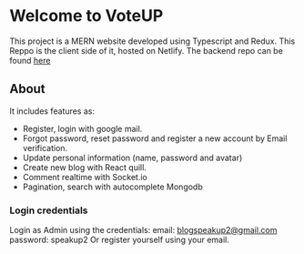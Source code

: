 # Welcome to VoteUP

This project is a MERN website developed using Typescript and Redux. This Reppo is the client side of it, hosted on Netlify. The backend repo can be found [here](https://github.com/izaacyo/speakUP_server)  

## About

It includes features as:

- Register, login with google mail.
- Forgot password, reset password and register a new account by Email verification.
- Update personal information (name, password and avatar)
- Create new blog with React quill.
- Comment realtime with Socket.io
- Pagination, search with autocomplete Mongodb

### Login credentials

Login as Admin using the credentials: email: blogspeakup2@gmail.com password: speakup2
Or register yourself using your email. 

